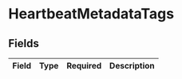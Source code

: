 # HeartbeatMetadataTags


## Fields

| Field       | Type        | Required    | Description |
| ----------- | ----------- | ----------- | ----------- |